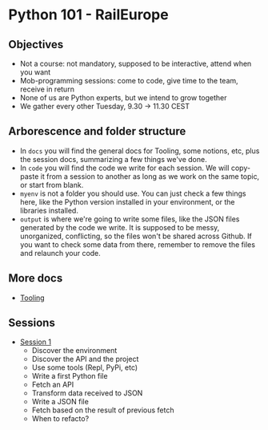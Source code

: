 # Python 101 - RailEurope

## Objectives

- Not a course: not mandatory, supposed to be interactive, attend when you want
- Mob-programming sessions: come to code, give time to the team, receive in return
- None of us are Python experts, but we intend to grow together
- We gather every other Tuesday, 9.30 -> 11.30 CEST

## Arborescence and folder structure

- In `docs` you will find the general docs for Tooling, some notions, etc, plus the session docs, summarizing a few things we've done.
- In `code` you will find the code we write for each session. We will copy-paste it from a session to another as long as we work on the same topic, or start from blank.
- `myenv` is not a folder you should use. You can just check a few things here, like the Python version installed in your environment, or the libraries installed.
- `output` is where we're going to write some files, like the JSON files generated by the code we write. It is supposed to be messy, unorganized, conflicting, so the files won't be shared across Github. If you want to check some data from there, remember to remove the files and relaunch your code.

## More docs

- [Tooling](./docs/tooling.md)

## Sessions

- [Session 1](./docs/sessions/session-1.md)
  - Discover the environment
  - Discover the API and the project
  - Use some tools (Repl, PyPi, etc)
  - Write a first Python file
  - Fetch an API
  - Transform data received to JSON
  - Write a JSON file
  - Fetch based on the result of previous fetch
  - When to refacto?
